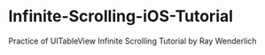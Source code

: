 # Infinite-Scrolling-iOS-Tutorial
Practice of UITableView Infinite Scrolling Tutorial by Ray Wenderlich
